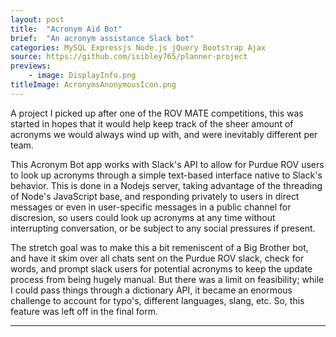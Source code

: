 ```yaml
---
layout: post
title:  "Acronym Aid Bot"
brief:  "An acronym assistance Slack bot"
categories: MySQL Expressjs Node.js jQuery Bootstrap Ajax 
source: https://github.com/isibley765/planner-project
previews:
    - image: DisplayInfo.png
titleImage: AcronymsAnonymousIcon.png
---
```


A project I picked up after one of the ROV MATE competitions, this was started
in hopes that it would help keep track of the sheer amount of acronyms we would
always wind up with, and were inevitably different per team.

This Acronym Bot app works with Slack's API to allow for Purdue ROV users to look
up acronyms through a simple text-based interface native to Slack's behavior. This
is done in a Nodejs server, taking advantage of the threading of Node's JavaScript
base, and responding privately to users in direct messages or even in user-specific
messages in a public channel for discresion, so users could look up acronyms at any
time without interrupting conversation, or be subject to any social pressures if
present.

The stretch goal was to make this a bit remeniscent of a Big Brother bot, and have
it skim over all chats sent on the Purdue ROV slack, check for words, and prompt
slack users for potential acronyms to keep the update process from being hugely
manual. But there was a limit on feasibility; while I could pass things through a
dictionary API, it became an enormous challenge to account for typo's, different
languages, slang, etc. So, this feature was left off in the final form.

---
